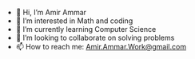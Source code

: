 - 👋 Hi, I’m Amir Ammar
- 👀 I’m interested in Math and coding 
- 🌱 I’m currently learning Computer Science
- 💞️ I’m looking to collaborate on solving problems 
- 📫 How to reach me: Amir.Ammar.Work@gmail.com

<!---
AmirAmmar123/AmirAmmar123 is a ✨ special ✨ repository because its `README.md` (this file) appears on your GitHub profile.
You can click the Preview link to take a look at your changes.
--->
